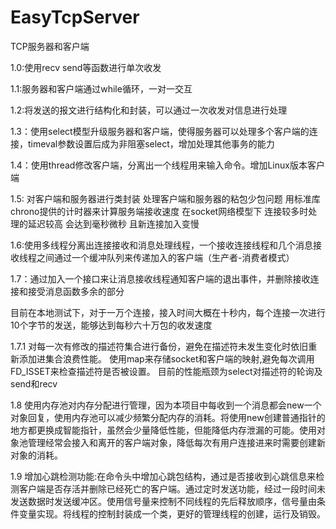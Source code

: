 # EasyTcpServer
TCP服务器和客户端

1.0:使用recv send等函数进行单次收发

1.1:服务器和客户端通过while循环，一对一交互

1.2:将发送的报文进行结构化和封装，可以通过一次收发对信息进行处理

1.3：使用select模型升级服务器和客户端，使得服务器可以处理多个客户端的连接，timeval参数设置后成为非阻塞select，增加处理其他事务的能力

1.4：使用thread修改客户端，分离出一个线程用来输入命令。增加Linux版本客户端

1.5: 对客户端和服务器进行类封装 处理客户端和服务器的粘包少包问题 用标准库chrono提供的计时器来计算服务端接收速度
在socket网络模型下 连接较多时处理的延迟较高 会达到毫秒微秒 且新连接加入变慢

1.6:使用多线程分离出连接接收和消息处理线程，一个接收连接线程和几个消息接收线程之间通过一个缓冲队列来传递加入的客户端（生产者-消费者模式）

1.7：通过加入一个接口来让消息接收线程通知客户端的退出事件，并删除接收连接和接受消息函数多余的部分

目前在本地测试下，对于一万个连接，接入时间大概在十秒内，每个连接一次进行10个字节的发送，能够达到每秒六十万包的收发速度

1.7.1 对每一次有修改的描述符集合进行备份，避免在描述符未发生变化时依旧重新添加进集合浪费性能。
使用map来存储socket和客户端的映射,避免每次调用FD_ISSET来检查描述符是否被设置。
目前的性能瓶颈为select对描述符的轮询及send和recv

1.8 使用内存池对内存分配进行管理，因为本项目中每收到一个消息都会new一个对象回复，使用内存池可以减少频繁分配内存的消耗。将使用new创建普通指针的地方都更换成智能指针，虽然会少量降低性能，但能降低内存泄漏的可能。使用对象池管理经常会接入和离开的客户端对象，降低每次有用户连接进来时需要创建新对象的消耗。

1.9 增加心跳检测功能:在命令头中增加心跳包结构，通过是否接收到心跳信息来检测客户端是否存活并删除已经死亡的客户端。通过定时发送功能，经过一段时间未发送数据时发送缓冲区。使用信号量来控制不同线程的先后释放顺序，信号量由条件变量实现。将线程的控制封装成一个类，更好的管理线程的创建，运行及销毁。
